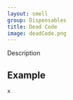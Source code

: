 ```yaml
---
layout: smell
group: Dispensables
title: Dead Code
image: deadCode.png
---
```

Description
## Example
~~~ python
x
~~~